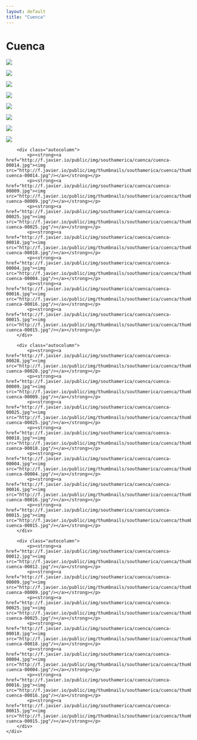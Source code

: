 ```yaml
---
layout: default
title: "Cuenca"
---
```


<h1 class="page" style="padding-left:0%;">Cuenca</h1>
<div class="page">
    <div class="autowide">
        <div class="autocolumn">
            <p><strong><a href="http://f.javier.io/public/img/southamerica/cuenca/cuenca-00005.jpg"><img src="http://f.javier.io/public/img/thumbnails/southamerica/cuenca/thumbnail-cuenca-00005.jpg"/></a></strong></p>
            <p><strong><a href="http://f.javier.io/public/img/southamerica/cuenca/cuenca-00014.jpg"><img src="http://f.javier.io/public/img/thumbnails/southamerica/cuenca/thumbnail-cuenca-00014.jpg"/></a></strong></p>
            <p><strong><a href="http://f.javier.io/public/img/southamerica/cuenca/cuenca-00009.jpg"><img src="http://f.javier.io/public/img/thumbnails/southamerica/cuenca/thumbnail-cuenca-00009.jpg"/></a></strong></p>
            <p><strong><a href="http://f.javier.io/public/img/southamerica/cuenca/cuenca-00025.jpg"><img src="http://f.javier.io/public/img/thumbnails/southamerica/cuenca/thumbnail-cuenca-00025.jpg"/></a></strong></p>
            <p><strong><a href="http://f.javier.io/public/img/southamerica/cuenca/cuenca-00018.jpg"><img src="http://f.javier.io/public/img/thumbnails/southamerica/cuenca/thumbnail-cuenca-00018.jpg"/></a></strong></p>
            <p><strong><a href="http://f.javier.io/public/img/southamerica/cuenca/cuenca-00004.jpg"><img src="http://f.javier.io/public/img/thumbnails/southamerica/cuenca/thumbnail-cuenca-00004.jpg"/></a></strong></p>
            <p><strong><a href="http://f.javier.io/public/img/southamerica/cuenca/cuenca-00016.jpg"><img src="http://f.javier.io/public/img/thumbnails/southamerica/cuenca/thumbnail-cuenca-00016.jpg"/></a></strong></p>
            <p><strong><a href="http://f.javier.io/public/img/southamerica/cuenca/cuenca-00015.jpg"><img src="http://f.javier.io/public/img/thumbnails/southamerica/cuenca/thumbnail-cuenca-00015.jpg"/></a></strong></p>
        </div>

        <div class="autocolumn">
            <p><strong><a href="http://f.javier.io/public/img/southamerica/cuenca/cuenca-00014.jpg"><img src="http://f.javier.io/public/img/thumbnails/southamerica/cuenca/thumbnail-cuenca-00014.jpg"/></a></strong></p>
            <p><strong><a href="http://f.javier.io/public/img/southamerica/cuenca/cuenca-00009.jpg"><img src="http://f.javier.io/public/img/thumbnails/southamerica/cuenca/thumbnail-cuenca-00009.jpg"/></a></strong></p>
            <p><strong><a href="http://f.javier.io/public/img/southamerica/cuenca/cuenca-00025.jpg"><img src="http://f.javier.io/public/img/thumbnails/southamerica/cuenca/thumbnail-cuenca-00025.jpg"/></a></strong></p>
            <p><strong><a href="http://f.javier.io/public/img/southamerica/cuenca/cuenca-00018.jpg"><img src="http://f.javier.io/public/img/thumbnails/southamerica/cuenca/thumbnail-cuenca-00018.jpg"/></a></strong></p>
            <p><strong><a href="http://f.javier.io/public/img/southamerica/cuenca/cuenca-00004.jpg"><img src="http://f.javier.io/public/img/thumbnails/southamerica/cuenca/thumbnail-cuenca-00004.jpg"/></a></strong></p>
            <p><strong><a href="http://f.javier.io/public/img/southamerica/cuenca/cuenca-00016.jpg"><img src="http://f.javier.io/public/img/thumbnails/southamerica/cuenca/thumbnail-cuenca-00016.jpg"/></a></strong></p>
            <p><strong><a href="http://f.javier.io/public/img/southamerica/cuenca/cuenca-00015.jpg"><img src="http://f.javier.io/public/img/thumbnails/southamerica/cuenca/thumbnail-cuenca-00015.jpg"/></a></strong></p>
        </div>

        <div class="autocolumn">
            <p><strong><a href="http://f.javier.io/public/img/southamerica/cuenca/cuenca-00028.jpg"><img src="http://f.javier.io/public/img/thumbnails/southamerica/cuenca/thumbnail-cuenca-00028.jpg"/></a></strong></p>
            <p><strong><a href="http://f.javier.io/public/img/southamerica/cuenca/cuenca-00009.jpg"><img src="http://f.javier.io/public/img/thumbnails/southamerica/cuenca/thumbnail-cuenca-00009.jpg"/></a></strong></p>
            <p><strong><a href="http://f.javier.io/public/img/southamerica/cuenca/cuenca-00025.jpg"><img src="http://f.javier.io/public/img/thumbnails/southamerica/cuenca/thumbnail-cuenca-00025.jpg"/></a></strong></p>
            <p><strong><a href="http://f.javier.io/public/img/southamerica/cuenca/cuenca-00018.jpg"><img src="http://f.javier.io/public/img/thumbnails/southamerica/cuenca/thumbnail-cuenca-00018.jpg"/></a></strong></p>
            <p><strong><a href="http://f.javier.io/public/img/southamerica/cuenca/cuenca-00004.jpg"><img src="http://f.javier.io/public/img/thumbnails/southamerica/cuenca/thumbnail-cuenca-00004.jpg"/></a></strong></p>
            <p><strong><a href="http://f.javier.io/public/img/southamerica/cuenca/cuenca-00016.jpg"><img src="http://f.javier.io/public/img/thumbnails/southamerica/cuenca/thumbnail-cuenca-00016.jpg"/></a></strong></p>
            <p><strong><a href="http://f.javier.io/public/img/southamerica/cuenca/cuenca-00015.jpg"><img src="http://f.javier.io/public/img/thumbnails/southamerica/cuenca/thumbnail-cuenca-00015.jpg"/></a></strong></p>
        </div>

        <div class="autocolumn">
            <p><strong><a href="http://f.javier.io/public/img/southamerica/cuenca/cuenca-00012.jpg"><img src="http://f.javier.io/public/img/thumbnails/southamerica/cuenca/thumbnail-cuenca-00012.jpg"/></a></strong></p>
            <p><strong><a href="http://f.javier.io/public/img/southamerica/cuenca/cuenca-00009.jpg"><img src="http://f.javier.io/public/img/thumbnails/southamerica/cuenca/thumbnail-cuenca-00009.jpg"/></a></strong></p>
            <p><strong><a href="http://f.javier.io/public/img/southamerica/cuenca/cuenca-00025.jpg"><img src="http://f.javier.io/public/img/thumbnails/southamerica/cuenca/thumbnail-cuenca-00025.jpg"/></a></strong></p>
            <p><strong><a href="http://f.javier.io/public/img/southamerica/cuenca/cuenca-00018.jpg"><img src="http://f.javier.io/public/img/thumbnails/southamerica/cuenca/thumbnail-cuenca-00018.jpg"/></a></strong></p>
            <p><strong><a href="http://f.javier.io/public/img/southamerica/cuenca/cuenca-00004.jpg"><img src="http://f.javier.io/public/img/thumbnails/southamerica/cuenca/thumbnail-cuenca-00004.jpg"/></a></strong></p>
            <p><strong><a href="http://f.javier.io/public/img/southamerica/cuenca/cuenca-00016.jpg"><img src="http://f.javier.io/public/img/thumbnails/southamerica/cuenca/thumbnail-cuenca-00016.jpg"/></a></strong></p>
            <p><strong><a href="http://f.javier.io/public/img/southamerica/cuenca/cuenca-00015.jpg"><img src="http://f.javier.io/public/img/thumbnails/southamerica/cuenca/thumbnail-cuenca-00015.jpg"/></a></strong></p>
        </div>
    </div>
</div>
